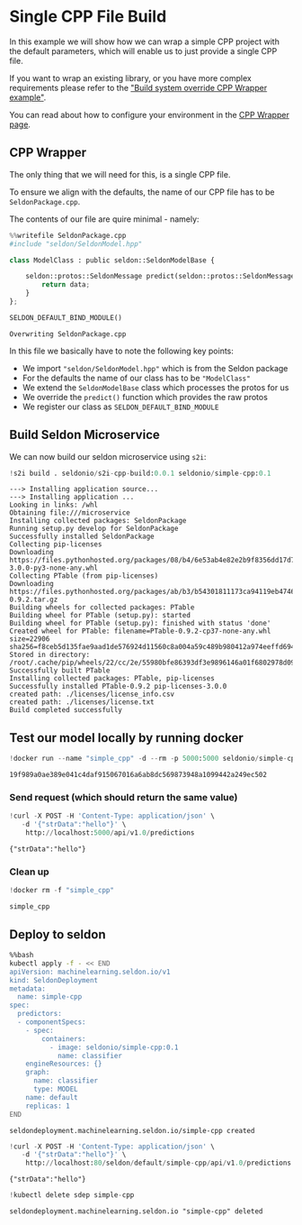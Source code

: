 # Single CPP File Build

In this example we will show how we can wrap a simple CPP project with the default parameters, which will enable us to just provide a single CPP file.

If you want to wrap an existing library, or you have more complex requirements please refer to the ["Build system override CPP Wrapper example"]().

You can read about how to configure your environment in the [CPP Wrapper page]().

## CPP Wrapper

The only thing that we will need for this, is a single CPP file. 

To ensure we align with the defaults, the name of our CPP file has to be `SeldonPackage.cpp`.

The contents of our file are quire minimal - namely:


```python
%%writefile SeldonPackage.cpp
#include "seldon/SeldonModel.hpp"

class ModelClass : public seldon::SeldonModelBase {

    seldon::protos::SeldonMessage predict(seldon::protos::SeldonMessage &data) override {
        return data;
    }
};

SELDON_DEFAULT_BIND_MODULE()

```

    Overwriting SeldonPackage.cpp


In this file we basically have to note the following key points:

* We import `"seldon/SeldonModel.hpp"` which is from the Seldon package
* For the defaults the name of our class has to be `"ModelClass"`
* We extend the `SeldonModelBase` class which processes the protos for us
* We override the `predict()` function which provides the raw protos
* We register our class as `SELDON_DEFAULT_BIND_MODULE`

## Build Seldon Microservice

We can now build our seldon microservice using `s2i`:


```python
!s2i build . seldonio/s2i-cpp-build:0.0.1 seldonio/simple-cpp:0.1
```

    ---> Installing application source...
    ---> Installing application ...
    Looking in links: /whl
    Obtaining file:///microservice
    Installing collected packages: SeldonPackage
    Running setup.py develop for SeldonPackage
    Successfully installed SeldonPackage
    Collecting pip-licenses
    Downloading https://files.pythonhosted.org/packages/08/b4/6e53ab4e82e2b9f8356dd17d7b9e30cba57ba0460186c92cc05e8a1a7f97/pip_licenses-3.0.0-py3-none-any.whl
    Collecting PTable (from pip-licenses)
    Downloading https://files.pythonhosted.org/packages/ab/b3/b54301811173ca94119eb474634f120a49cd370f257d1aae5a4abaf12729/PTable-0.9.2.tar.gz
    Building wheels for collected packages: PTable
    Building wheel for PTable (setup.py): started
    Building wheel for PTable (setup.py): finished with status 'done'
    Created wheel for PTable: filename=PTable-0.9.2-cp37-none-any.whl size=22906 sha256=f8ceb5d135fae9aad1de576924d11560c8a004a59c489b980412a974eeffd694
    Stored in directory: /root/.cache/pip/wheels/22/cc/2e/55980bfe86393df3e9896146a01f6802978d09d7ebcba5ea56
    Successfully built PTable
    Installing collected packages: PTable, pip-licenses
    Successfully installed PTable-0.9.2 pip-licenses-3.0.0
    created path: ./licenses/license_info.csv
    created path: ./licenses/license.txt
    Build completed successfully


## Test our model locally by running docker


```python
!docker run --name "simple_cpp" -d --rm -p 5000:5000 seldonio/simple-cpp:0.1
```

    19f989a0ae389e041c4daf915067016a6ab8dc569873948a1099442a249ec502


### Send request (which should return the same value)


```python
!curl -X POST -H 'Content-Type: application/json' \
   -d '{"strData":"hello"}' \
    http://localhost:5000/api/v1.0/predictions
```

    {"strData":"hello"}

### Clean up


```python
!docker rm -f "simple_cpp"
```

    simple_cpp


## Deploy to seldon


```bash
%%bash
kubectl apply -f - << END
apiVersion: machinelearning.seldon.io/v1
kind: SeldonDeployment
metadata:
  name: simple-cpp
spec:
  predictors:
  - componentSpecs:
    - spec:
        containers:
          - image: seldonio/simple-cpp:0.1
            name: classifier
    engineResources: {}
    graph:
      name: classifier
      type: MODEL
    name: default
    replicas: 1
END
```

    seldondeployment.machinelearning.seldon.io/simple-cpp created



```python
!curl -X POST -H 'Content-Type: application/json' \
   -d '{"strData":"hello"}' \
    http://localhost:80/seldon/default/simple-cpp/api/v1.0/predictions
```

    {"strData":"hello"}


```python
!kubectl delete sdep simple-cpp
```

    seldondeployment.machinelearning.seldon.io "simple-cpp" deleted



```python

```
